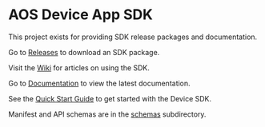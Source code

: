 # AOS Device App SDK

This project exists for providing SDK release packages and documentation.

Go to [Releases](https://github.com/aetheros/device-sdk/releases) to download an SDK package.

Visit the [Wiki](https://github.com/aetheros/device-sdk/wiki) for articles on using the SDK.

Go to [Documentation](https://aetheros.github.io/device-sdk/) to view the latest documentation.

See the [Quick Start Guide](https://aetheros.github.io/device-sdk/md_quickstart.html) to get started with the Device SDK.

Manifest and API schemas are in the [schemas](./schemas) subdirectory.

